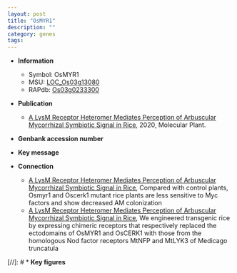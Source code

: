 ```yaml
---
layout: post
title: "OsMYR1"
description: ""
category: genes
tags: 
---
```


* **Information**  
    + Symbol: OsMYR1  
    + MSU: [LOC_Os03g13080](http://rice.plantbiology.msu.edu/cgi-bin/ORF_infopage.cgi?orf=LOC_Os03g13080)  
    + RAPdb: [Os03g0233300](http://rapdb.dna.affrc.go.jp/viewer/gbrowse_details/irgsp1?name=Os03g0233300)  

* **Publication**  
    + [A LysM Receptor Heteromer Mediates Perception of Arbuscular Mycorrhizal Symbiotic Signal in Rice](http://www.ncbi.nlm.nih.gov/pubmed?term=A+LysM+Receptor+Heteromer+Mediates+Perception+of+Arbuscular+Mycorrhizal+Symbiotic+Signal+in+Rice%5BTitle%5D), 2020, Molecular Plant.

* **Genbank accession number**  

* **Key message**  

* **Connection**  
    + [A LysM Receptor Heteromer Mediates Perception of Arbuscular Mycorrhizal Symbiotic Signal in Rice](http://www.ncbi.nlm.nih.gov/pubmed?term=A+LysM+Receptor+Heteromer+Mediates+Perception+of+Arbuscular+Mycorrhizal+Symbiotic+Signal+in+Rice%5BTitle%5D),  Compared with control plants, Osmyr1 and Oscerk1 mutant rice plants are less sensitive to Myc factors and show decreased AM colonization
    + [A LysM Receptor Heteromer Mediates Perception of Arbuscular Mycorrhizal Symbiotic Signal in Rice](http://www.ncbi.nlm.nih.gov/pubmed?term=A+LysM+Receptor+Heteromer+Mediates+Perception+of+Arbuscular+Mycorrhizal+Symbiotic+Signal+in+Rice%5BTitle%5D),  We engineered transgenic rice by expressing chimeric receptors that respectively replaced the ectodomains of OsMYR1 and OsCERK1 with those from the homologous Nod factor receptors MtNFP and MtLYK3 of Medicago truncatula

[//]: # * **Key figures**  


